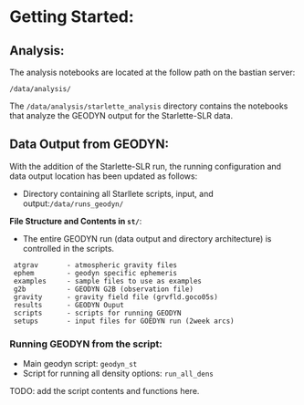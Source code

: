 # Getting Started:


## Analysis:

The analysis notebooks are located at the follow path on the bastian server:
```
/data/analysis/
```

The ``/data/analysis/starlette_analysis`` directory contains the notebooks that analyze the GEODYN output for the Starlette-SLR data.


## Data Output from GEODYN:
With the addition of the Starlette-SLR run, the running configuration and data output location has been updated as follows: 

- Directory containing all Starllete scripts, input, and output:``/data/runs_geodyn/``

**File Structure and Contents in ``st/``**:
- The entire GEODYN run (data output and directory architecture) is controlled in the scripts.
```
 atgrav       - atmospheric gravity files
 ephem        - geodyn specific ephemeris
 examples     - sample files to use as examples
 g2b          - GEODYN G2B (observation file)
 gravity      - gravity field file (grvfld.goco05s)
 results      - GEODYN Ouput
 scripts      - scripts for running GEODYN
 setups       - input files for GOEDYN run (2week arcs)
```

### Running GEODYN from the script:

- Main geodyn script: ``geodyn_st``
- Script for running all density options: ``run_all_dens``

TODO: add the script contents and functions here.

















